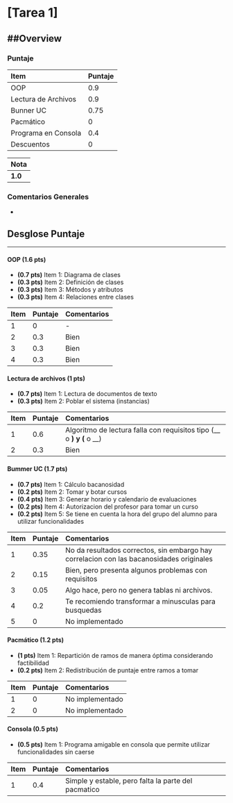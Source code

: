 ﻿# [Tarea 1]

##Overview
----------


### Puntaje
| Item | Puntaje |
|:--------|:--------|
| OOP | 0.9 |
| Lectura de Archivos | 0.9 |
| Bunner UC | 0.75 |
| Pacmático | 0 |
| Programa en Consola | 0.4 |
| Descuentos | 0 |

| Nota |
|:-----|
| **1.0** |

### Comentarios Generales
* 

## Desglose Puntaje
----------

#### OOP  **(1.6 pts)**

* **(0.7 pts)** Item 1: Diagrama de clases
* **(0.3 pts)** Item 2: Definición de clases
* **(0.3 pts)** Item 3: Métodos y atributos
* **(0.3 pts)** Item 4: Relaciones entre clases

| Item | Puntaje | Comentarios | 
|:--------|:--------|:--------|
| 1 | 0 | - |
| 2 | 0.3 | Bien |
| 3 | 0.3 | Bien |
| 4 | 0.3 | Bien |


#### Lectura de archivos **(1 pts)**

* **(0.7 pts)** Item 1: Lectura de documentos de texto
* **(0.3 pts)** Item 2: Poblar el sistema (instancias)

| Item | Puntaje | Comentarios | 
|:--------|:--------|:--------|
| 1 | 0.6 | Algoritmo de lectura falla con requisitos tipo (__ o __) y (__ o __) |
| 2 | 0.3 | Bien |


#### Bummer UC **(1.7 pts)**

* **(0.7 pts)** Item 1: Cálculo bacanosidad
* **(0.2 pts)** Item 2: Tomar y botar cursos
* **(0.4 pts)** Item 3: Generar horario y calendario de evaluaciones
* **(0.2 pts)** Item 4: Autorizacion del profesor para tomar un curso
* **(0.2 pts)** Item 5: Se tiene en cuenta la hora del grupo del alumno para utilizar funcionalidades

| Item | Puntaje | Comentarios | 
|:--------|:--------|:--------|
| 1 | 0.35 | No da resultados correctos, sin embargo hay correlacion con las bacanosidades originales |
| 2 | 0.15 | Bien, pero presenta algunos problemas con requisitos |
| 3 | 0.05 | Algo hace, pero no genera tablas ni archivos. |
| 4 | 0.2 | Te recomiendo transformar a minusculas para busquedas |
| 5 | 0 | No implementado |


#### Pacmático **(1.2 pts)**

* **(1 pts)** Item 1: Repartición de ramos de manera óptima considerando factibilidad
* **(0.2 pts)** Item 2: Redistribución de puntaje entre ramos a tomar

| Item | Puntaje | Comentarios | 
|:--------|:--------|:--------|
| 1 | 0 | No implementado |
| 2 | 0 | No implementado |


#### Consola **(0.5 pts)**

* **(0.5 pts)** Item 1: Programa amigable en consola que permite utilizar funcionalidades sin caerse

| Item | Puntaje | Comentarios | 
|:--------|:--------|:--------|
| 1 | 0.4 | Simple y estable, pero falta la parte del pacmatico |

